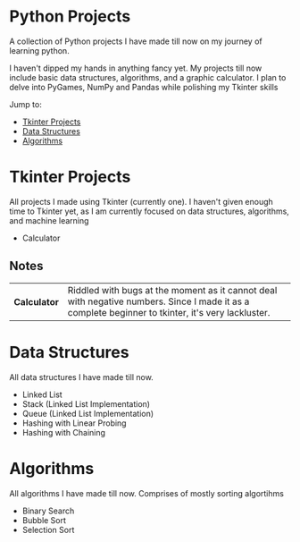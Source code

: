 # Python Projects
<p>A collection of Python projects I have made till now on my journey of learning python.</p>
<p>I haven't dipped my hands in anything fancy yet. My projects till now include basic data structures, algorithms, and a graphic calculator. I plan to delve into PyGames, NumPy and Pandas while polishing my Tkinter skills</p>
<p>Jump to: </p>
<ul>
  <li><a href='#tkinter-projects'>Tkinter Projects</a></li>
  <li><a href='#data-structures'>Data Structures</a></li>
  <li><a href='#algorithms'>Algorithms</a></li>
</ul>
 
<h1>Tkinter Projects</h1>
<p>All projects I made using Tkinter (currently one). I haven't given enough time to Tkinter yet, as I am currently focused on data structures, algorithms, and machine learning</p>
<ul>
  <li>Calculator</li>
</ul>
<h2>Notes</h2>
<table>
  <tr>
    <th>Calculator</th>
    <td>Riddled with bugs at the moment as it cannot deal with negative numbers. Since I made it as a complete beginner to tkinter, it's very lackluster.</td>
  </tr>
</table>
<h1>Data Structures</h1>
<p>All data structures I have made till now.</p>
<ul>
  <li>Linked List</li>
  <li>Stack (Linked List Implementation)</li>
  <li>Queue (Linked List Implementation)</li>
  <li>Hashing with Linear Probing</li>
  <li>Hashing with Chaining</li>
</ul>
<h1>Algorithms</h1>
<p>All algorithms I have made till now. Comprises of mostly sorting algortihms</p>
<ul>
  <li>Binary Search</li>
  <li>Bubble Sort</li>
  <li>Selection Sort</li>
</ul>

